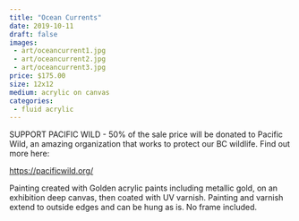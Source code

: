 ```yaml
---
title: "Ocean Currents"
date: 2019-10-11
draft: false
images:
 - art/oceancurrent1.jpg
 - art/oceancurrent2.jpg
 - art/oceancurrent3.jpg
price: $175.00
size: 12x12
medium: acrylic on canvas
categories:
 - fluid acrylic
---
```


SUPPORT PACIFIC WILD - 50% of the sale price will be donated to Pacific Wild, an amazing organization that works to protect our BC wildlife. Find out more here:

<https://pacificwild.org/>

Painting created with Golden acrylic paints including metallic gold, on an exhibition deep canvas, then coated with UV varnish. Painting and varnish extend to outside edges and can be hung as is. No frame included.
